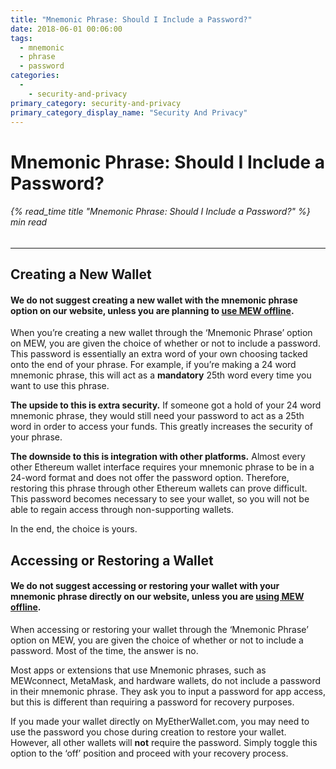 ```yaml
---
title: "Mnemonic Phrase: Should I Include a Password?"
date: 2018-06-01 00:06:00
tags:
  - mnemonic
  - phrase
  - password
categories:
  - 
    - security-and-privacy
primary_category: security-and-privacy
primary_category_display_name: "Security And Privacy"
---
```


# **Mnemonic Phrase: Should I Include a Password?**

###### {% read_time title "Mnemonic Phrase: Should I Include a Password?" %} min read

* * *

## **Creating a New Wallet**

#### **We do not suggest creating a new wallet with the mnemonic phrase option on our website, unless you are planning to [use MEW offline](/@@@@@@/offline/using-mew-offline).**

When you’re creating a new wallet through the ‘Mnemonic Phrase’ option on MEW, you are given the choice of whether or not to include a password. This password is essentially an extra word of your own choosing tacked onto the end of your phrase. For example, if you’re making a 24 word mnemonic phrase, this will act as a **mandatory** 25th word every time you want to use this phrase.

**The upside to this is extra security.** If someone got a hold of your 24 word mnemonic phrase, they would still need your password to act as a 25th word in order to access your funds. This greatly increases the security of your phrase.

**The downside to this is integration with other platforms.** Almost every other Ethereum wallet interface requires your mnemonic phrase to be in a 24-word format and does not offer the password option. Therefore, restoring this phrase through other Ethereum wallets can prove difficult. This password becomes necessary to see your wallet, so you will not be able to regain access through non-supporting wallets.

In the end, the choice is yours.

## **Accessing or Restoring a Wallet**

#### **We do not suggest accessing or restoring your wallet with your mnemonic phrase directly on our website, unless you are [using MEW offline](/@@@@@@/offline/using-mew-offline).**

When accessing or restoring your wallet through the ‘Mnemonic Phrase’ option on MEW, you are given the choice of whether or not to include a password. Most of the time, the answer is no.

Most apps or extensions that use Mnemonic phrases, such as MEWconnect, MetaMask, and hardware wallets, do not include a password in their mnemonic phrase. They ask you to input a password for app access, but this is different than requiring a password for recovery purposes.

If you made your wallet directly on MyEtherWallet.com, you may need to use the password you chose during creation to restore your wallet. However, all other wallets will **not** require the password. Simply toggle this option to the ‘off’ position and proceed with your recovery process.